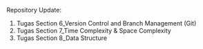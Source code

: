 Repository Update:

1. Tugas Section 6_Version Control and Branch Management (Git)
2. Tugas Section 7_Time Complexity & Space Complexity
3. Tugas Section 8_Data Structure
